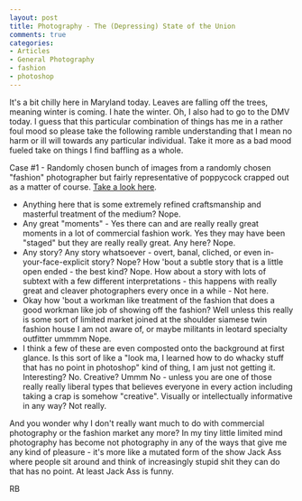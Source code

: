 ```yaml
---
layout: post
title: Photography - The (Depressing) State of the Union
comments: true
categories:
- Articles
- General Photography
- fashion
- photoshop
---
```

It's a bit chilly here in Maryland today. Leaves are falling off the trees, meaning winter is coming. I hate the winter. Oh, I also had to go to the DMV today. I guess that this particular combination of things has me in a rather foul mood so please take the following ramble understanding that I mean no harm or ill will towards any particular individual. Take it more as a bad mood fueled take on things I find baffling as a whole.

Case #1 - Randomly chosen bunch of images from a randomly chosen "fashion" photographer but fairly representative of poppycock crapped out as a matter of course. <a href="http://www.featureshoot.com/2011/10/laetitia-bicas-amusing-fashion-photography/">Take a look here</a>.
<ul>
	<li>Anything here that is some extremely refined craftsmanship and masterful treatment of the medium? Nope.</li>
	<li>Any great "moments" - Yes there can and are really really great moments in a lot of commercial fashion work. Yes they may have been "staged" but they are really really great. Any here? Nope.</li>
	<li>Any story? Any story whatsoever - overt, banal, cliched, or even in-your-face-explicit story? Nope? How 'bout a subtle story that is a little open ended - the best kind? Nope. How about a story with lots of subtext with a few different interpretations - this happens with really great and cleaver photographers every once in a while - Not here.</li>
	<li>Okay how 'bout a workman like treatment of the fashion that does a good workman like job of showing off the fashion? Well unless this really is some sort of limited market joined at the shoulder siamese twin fashion house I am not aware of, or maybe militants in leotard specialty outfitter ummmm Nope.</li>
	<li>I think a few of these are even composted onto the background at first glance. Is this sort of like a "look ma, I learned how to do whacky stuff that has no point in photoshop" kind of thing, I am just not getting it. Interesting? No. Creative? Ummm No - unless you are one of those really really liberal types that believes everyone in every action including taking a crap is somehow "creative". Visually or intellectually informative in any way? Not really.</li>
</ul>
And you wonder why I don't really want much to do with commercial photography or the fashion market any more? In my tiny little limited mind photography has become not photography in any of the ways that give me any kind of pleasure - it's more like a mutated form of the show Jack Ass where people sit around and think of increasingly stupid shit they can do that has no point. At least Jack Ass is funny.

RB